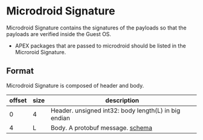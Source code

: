 # Microdroid Signature

Microdroid Signature contains the signatures of the payloads so that the payloads are
verified inside the Guest OS.

* APEX packages that are passed to microdroid should be listed in the Microroid Signature.

## Format

Microdroid Signature is composed of header and body.

| offset | size | description                                                    |
|--------|------|----------------------------------------------------------------|
| 0      | 4    | Header. unsigned int32: body length(L) in big endian           |
| 4      | L    | Body. A protobuf message. [schema](microdroid_signature.proto) |
